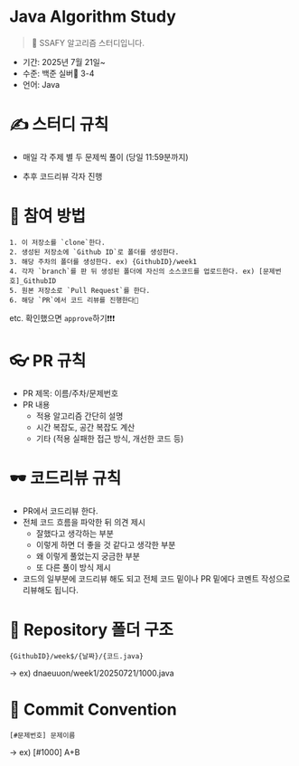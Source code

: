 # Java Algorithm Study
> 🍥 SSAFY 알고리즘 스터디입니다.
* 기간: 2025년 7월 21일~
* 수준: 백준 실버🥈 3-4
* 언어: Java

# ✍️ 스터디 규칙
- 매일 각 주제 별 두 문제씩 풀이 (당일 11:59분까지)

- 추후 코드리뷰 각자 진행

# 📝 참여 방법
```
1. 이 저장소를 `clone`한다.
2. 생성된 저장소에 `Github ID`로 폴더를 생성한다.
3. 해당 주차의 폴더를 생성한다. ex) {GithubID}/week1
4. 각자 `branch`를 판 뒤 생성된 폴더에 자신의 소스코드를 업로드한다. ex) [문제번호]_GithubID
5. 원본 저장소로 `Pull Request`를 한다.
6. 해당 `PR`에서 코드 리뷰를 진행한다🎉
```

etc. 확인했으면 `approve`하기❗❗❗

# 👓 PR 규칙
- PR 제목: 이름/주차/문제번호
- PR 내용
  + 적용 알고리즘 간단히 설명
  + 시간 복잡도, 공간 복잡도 계산
  + 기타 (적용 실패한 접근 방식, 개선한 코드 등)

# 🕶️ 코드리뷰 규칙
- PR에서 코드리뷰 한다.
- 전체 코드 흐름을 파악한 뒤 의견 제시
  + 잘했다고 생각하는 부분
  + 이렇게 하면 더 좋을 것 같다고 생각한 부분
  + 왜 이렇게 풀었는지 궁금한 부분
  + 또 다른 풀이 방식 제시
- 코드의 일부분에 코드리뷰 해도 되고 전체 코드 밑이나 PR 밑에다 코멘트 작성으로 리뷰해도 됩니다.

# 📁 Repository 폴더 구조
```
{GithubID}/week$/{날짜}/{코드.java}
```
→ ex) dnaeuuon/week1/20250721/1000.java

# 💬 Commit Convention
``` 
[#문제번호] 문제이름
```
→ ex) [#1000] A+B
